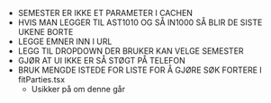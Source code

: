- SEMESTER ER IKKE ET PARAMETER I CACHEN
- HVIS MAN LEGGER TIL AST1010 OG SÅ IN1000 SÅ BLIR DE SISTE UKENE BORTE
- LEGGE EMNER INN I URL
- LEGG TIL DROPDOWN DER BRUKER KAN VELGE SEMESTER
- GJØR AT UI IKKE ER SÅ STØGT PÅ TELEFON
- BRUK MENGDE ISTEDE FOR LISTE FOR Å GJØRE SØK FORTERE I fitParties.tsx
  - Usikker på om denne går
